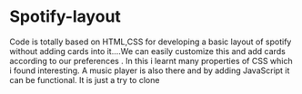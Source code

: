# Spotify-layout
Code is totally based on HTML,CSS for developing a basic layout of spotify without adding cards into it....We can easily customize this and add cards according to our preferences . In this i learnt many properties of CSS which i found interesting. A music player is also there and by adding JavaScript it can be functional. It is just a try to clone 
